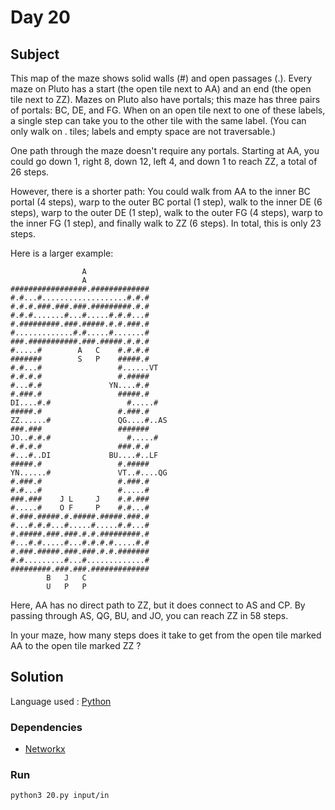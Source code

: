 # Day 20

## Subject

This map of the maze shows solid walls (#) and open passages (.). Every maze
on Pluto has a start (the open tile next to AA) and an end (the open tile
next to ZZ). Mazes on Pluto also have portals; this maze has three pairs of
portals: BC, DE, and FG. When on an open tile next to one of these labels, a
single step can take you to the other tile with the same label. (You can only
walk on . tiles; labels and empty space are not traversable.)

One path through the maze doesn't require any portals. Starting at AA, you
could go down 1, right 8, down 12, left 4, and down 1 to reach ZZ, a total of
26 steps.

However, there is a shorter path: You could walk from AA to the inner BC
portal (4 steps), warp to the outer BC portal (1 step), walk to the inner DE
(6 steps), warp to the outer DE (1 step), walk to the outer FG (4 steps),
warp to the inner FG (1 step), and finally walk to ZZ (6 steps). In total,
this is only 23 steps.

Here is a larger example:

                    A
                    A
    #################.#############
    #.#...#...................#.#.#
    #.#.#.###.###.###.#########.#.#
    #.#.#.......#...#.....#.#.#...#
    #.#########.###.#####.#.#.###.#
    #.............#.#.....#.......#
    ###.###########.###.#####.#.#.#
    #.....#        A   C    #.#.#.#
    #######        S   P    #####.#
    #.#...#                 #......VT
    #.#.#.#                 #.#####
    #...#.#               YN....#.#
    #.###.#                 #####.#
    DI....#.#                 #.....#
    #####.#                 #.###.#
    ZZ......#               QG....#..AS
    ###.###                 #######
    JO..#.#.#                 #.....#
    #.#.#.#                 ###.#.#
    #...#..DI             BU....#..LF
    #####.#                 #.#####
    YN......#               VT..#....QG
    #.###.#                 #.###.#
    #.#...#                 #.....#
    ###.###    J L     J    #.#.###
    #.....#    O F     P    #.#...#
    #.###.#####.#.#####.#####.###.#
    #...#.#.#...#.....#.....#.#...#
    #.#####.###.###.#.#.#########.#
    #...#.#.....#...#.#.#.#.....#.#
    #.###.#####.###.###.#.#.#######
    #.#.........#...#.............#
    #########.###.###.#############
            B   J   C
            U   P   P

Here, AA has no direct path to ZZ, but it does connect to AS and CP. By
passing through AS, QG, BU, and JO, you can reach ZZ in 58 steps.

In your maze, how many steps does it take to get from the open tile marked AA
to the open tile marked ZZ ?

## Solution

Language used : [Python](https://www.python.org/)

### Dependencies

- [Networkx](https://networkx.github.io/)

### Run

    python3 20.py input/in

